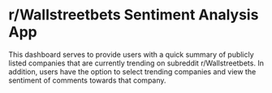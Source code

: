 # r/Wallstreetbets Sentiment Analysis App


This dashboard serves to provide users with a quick summary of publicly listed companies that are currently trending on subreddit r/Wallstreetbets. In addition, users have the option to select trending companies and view the sentiment of comments towards that company. 
